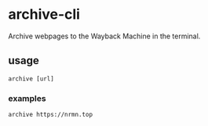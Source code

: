 # archive-cli
Archive webpages to the Wayback Machine in the terminal.

## usage
```archive [url]```

### examples
```archive https://nrmn.top```
